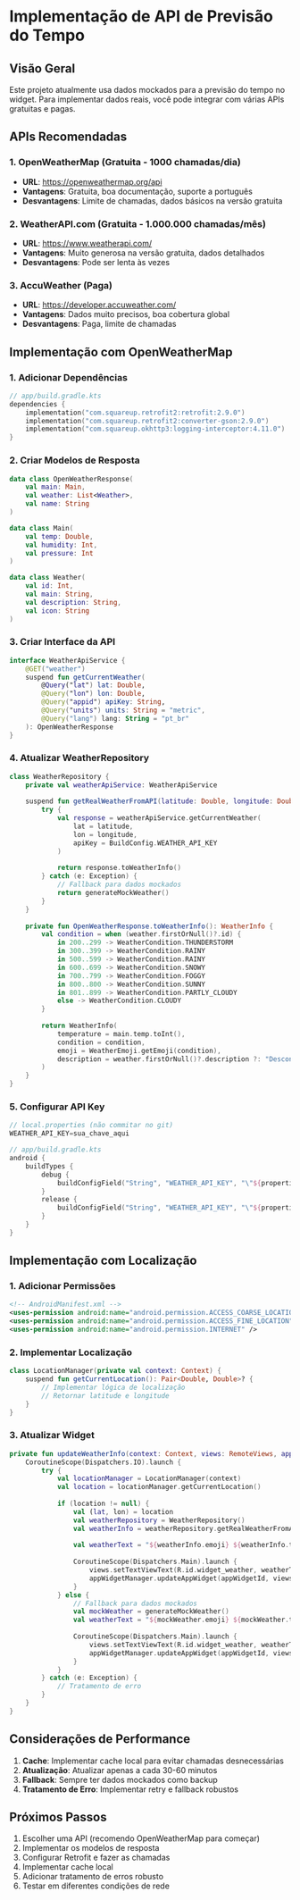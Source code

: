 # Implementação de API de Previsão do Tempo

## Visão Geral
Este projeto atualmente usa dados mockados para a previsão do tempo no widget. Para implementar dados reais, você pode integrar com várias APIs gratuitas e pagas.

## APIs Recomendadas

### 1. OpenWeatherMap (Gratuita - 1000 chamadas/dia)
- **URL**: https://openweathermap.org/api
- **Vantagens**: Gratuita, boa documentação, suporte a português
- **Desvantagens**: Limite de chamadas, dados básicos na versão gratuita

### 2. WeatherAPI.com (Gratuita - 1.000.000 chamadas/mês)
- **URL**: https://www.weatherapi.com/
- **Vantagens**: Muito generosa na versão gratuita, dados detalhados
- **Desvantagens**: Pode ser lenta às vezes

### 3. AccuWeather (Paga)
- **URL**: https://developer.accuweather.com/
- **Vantagens**: Dados muito precisos, boa cobertura global
- **Desvantagens**: Paga, limite de chamadas

## Implementação com OpenWeatherMap

### 1. Adicionar Dependências
```kotlin
// app/build.gradle.kts
dependencies {
    implementation("com.squareup.retrofit2:retrofit:2.9.0")
    implementation("com.squareup.retrofit2:converter-gson:2.9.0")
    implementation("com.squareup.okhttp3:logging-interceptor:4.11.0")
}
```

### 2. Criar Modelos de Resposta
```kotlin
data class OpenWeatherResponse(
    val main: Main,
    val weather: List<Weather>,
    val name: String
)

data class Main(
    val temp: Double,
    val humidity: Int,
    val pressure: Int
)

data class Weather(
    val id: Int,
    val main: String,
    val description: String,
    val icon: String
)
```

### 3. Criar Interface da API
```kotlin
interface WeatherApiService {
    @GET("weather")
    suspend fun getCurrentWeather(
        @Query("lat") lat: Double,
        @Query("lon") lon: Double,
        @Query("appid") apiKey: String,
        @Query("units") units: String = "metric",
        @Query("lang") lang: String = "pt_br"
    ): OpenWeatherResponse
}
```

### 4. Atualizar WeatherRepository
```kotlin
class WeatherRepository {
    private val weatherApiService: WeatherApiService
    
    suspend fun getRealWeatherFromAPI(latitude: Double, longitude: Double): WeatherInfo {
        try {
            val response = weatherApiService.getCurrentWeather(
                lat = latitude,
                lon = longitude,
                apiKey = BuildConfig.WEATHER_API_KEY
            )
            
            return response.toWeatherInfo()
        } catch (e: Exception) {
            // Fallback para dados mockados
            return generateMockWeather()
        }
    }
    
    private fun OpenWeatherResponse.toWeatherInfo(): WeatherInfo {
        val condition = when (weather.firstOrNull()?.id) {
            in 200..299 -> WeatherCondition.THUNDERSTORM
            in 300..399 -> WeatherCondition.RAINY
            in 500..599 -> WeatherCondition.RAINY
            in 600..699 -> WeatherCondition.SNOWY
            in 700..799 -> WeatherCondition.FOGGY
            in 800..800 -> WeatherCondition.SUNNY
            in 801..899 -> WeatherCondition.PARTLY_CLOUDY
            else -> WeatherCondition.CLOUDY
        }
        
        return WeatherInfo(
            temperature = main.temp.toInt(),
            condition = condition,
            emoji = WeatherEmoji.getEmoji(condition),
            description = weather.firstOrNull()?.description ?: "Desconhecido"
        )
    }
}
```

### 5. Configurar API Key
```kotlin
// local.properties (não commitar no git)
WEATHER_API_KEY=sua_chave_aqui

// app/build.gradle.kts
android {
    buildTypes {
        debug {
            buildConfigField("String", "WEATHER_API_KEY", "\"${properties['WEATHER_API_KEY']}\"")
        }
        release {
            buildConfigField("String", "WEATHER_API_KEY", "\"${properties['WEATHER_API_KEY']}\"")
        }
    }
}
```

## Implementação com Localização

### 1. Adicionar Permissões
```xml
<!-- AndroidManifest.xml -->
<uses-permission android:name="android.permission.ACCESS_COARSE_LOCATION" />
<uses-permission android:name="android.permission.ACCESS_FINE_LOCATION" />
<uses-permission android:name="android.permission.INTERNET" />
```

### 2. Implementar Localização
```kotlin
class LocationManager(private val context: Context) {
    suspend fun getCurrentLocation(): Pair<Double, Double>? {
        // Implementar lógica de localização
        // Retornar latitude e longitude
    }
}
```

### 3. Atualizar Widget
```kotlin
private fun updateWeatherInfo(context: Context, views: RemoteViews, appWidgetManager: AppWidgetManager, appWidgetId: Int) {
    CoroutineScope(Dispatchers.IO).launch {
        try {
            val locationManager = LocationManager(context)
            val location = locationManager.getCurrentLocation()
            
            if (location != null) {
                val (lat, lon) = location
                val weatherRepository = WeatherRepository()
                val weatherInfo = weatherRepository.getRealWeatherFromAPI(lat, lon)
                
                val weatherText = "${weatherInfo.emoji} ${weatherInfo.temperature}°C"
                
                CoroutineScope(Dispatchers.Main).launch {
                    views.setTextViewText(R.id.widget_weather, weatherText)
                    appWidgetManager.updateAppWidget(appWidgetId, views)
                }
            } else {
                // Fallback para dados mockados
                val mockWeather = generateMockWeather()
                val weatherText = "${mockWeather.emoji} ${mockWeather.temperature}°C"
                
                CoroutineScope(Dispatchers.Main).launch {
                    views.setTextViewText(R.id.widget_weather, weatherText)
                    appWidgetManager.updateAppWidget(appWidgetId, views)
                }
            }
        } catch (e: Exception) {
            // Tratamento de erro
        }
    }
}
```

## Considerações de Performance

1. **Cache**: Implementar cache local para evitar chamadas desnecessárias
2. **Atualização**: Atualizar apenas a cada 30-60 minutos
3. **Fallback**: Sempre ter dados mockados como backup
4. **Tratamento de Erro**: Implementar retry e fallback robustos

## Próximos Passos

1. Escolher uma API (recomendo OpenWeatherMap para começar)
2. Implementar os modelos de resposta
3. Configurar Retrofit e fazer as chamadas
4. Implementar cache local
5. Adicionar tratamento de erros robusto
6. Testar em diferentes condições de rede

